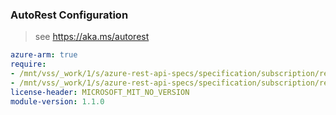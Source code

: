 ### AutoRest Configuration

> see https://aka.ms/autorest

``` yaml
azure-arm: true
require:
- /mnt/vss/_work/1/s/azure-rest-api-specs/specification/subscription/resource-manager/readme.md
- /mnt/vss/_work/1/s/azure-rest-api-specs/specification/subscription/resource-manager/readme.go.md
license-header: MICROSOFT_MIT_NO_VERSION
module-version: 1.1.0

```
